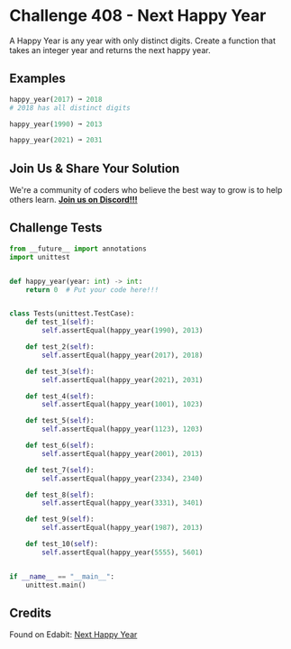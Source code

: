 # Challenge 408 - Next Happy Year

A Happy Year is any year with only distinct digits. Create a function that takes an integer year and returns the next happy year.

## Examples
```python
happy_year(2017) ➞ 2018
# 2018 has all distinct digits

happy_year(1990) ➞ 2013

happy_year(2021) ➞ 2031
```
## Join Us & Share Your Solution

We're a community of coders who believe the best way to grow is to help others learn. **[Join us on Discord!!!]("https"://discord.gg/sfHykntuGy)**

## Challenge Tests
```python
from __future__ import annotations
import unittest


def happy_year(year: int) -> int:
    return 0  # Put your code here!!!


class Tests(unittest.TestCase):
    def test_1(self):
        self.assertEqual(happy_year(1990), 2013)

    def test_2(self):
        self.assertEqual(happy_year(2017), 2018)

    def test_3(self):
        self.assertEqual(happy_year(2021), 2031)

    def test_4(self):
        self.assertEqual(happy_year(1001), 1023)

    def test_5(self):
        self.assertEqual(happy_year(1123), 1203)

    def test_6(self):
        self.assertEqual(happy_year(2001), 2013)

    def test_7(self):
        self.assertEqual(happy_year(2334), 2340)

    def test_8(self):
        self.assertEqual(happy_year(3331), 3401)

    def test_9(self):
        self.assertEqual(happy_year(1987), 2013)

    def test_10(self):
        self.assertEqual(happy_year(5555), 5601)


if __name__ == "__main__":
    unittest.main()
```
## Credits

Found on Edabit: [Next Happy Year](https://edabit.com/challenge/5FoNY2Z7B5wSCDTA4)
